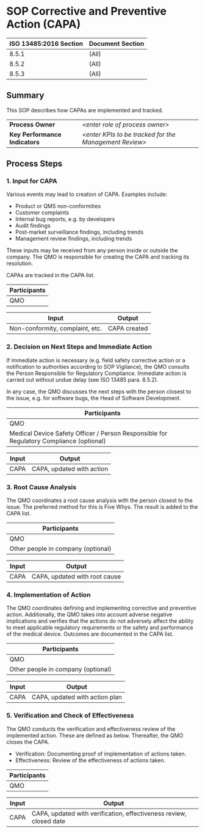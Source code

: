 # SOP Corrective and Preventive Action (CAPA)

| ISO 13485:2016 Section | Document Section |
|------------------------|------------------|
| 8.5.1                  | (All)            |
| 8.5.2                  | (All)            |
| 8.5.3                  | (All)            |

## Summary

This SOP describes how CAPAs are implemented and tracked.

|                                |                                                          |
|--------------------------------|----------------------------------------------------------|
| **Process Owner**              | *\<enter role of process owner\>*                        |
| **Key Performance Indicators** | *\<enter KPIs to be tracked for the Management Review\>* |

## Process Steps

### 1. Input for CAPA

Various events may lead to creation of CAPA. Examples include:

 * Product or QMS non-conformities
 * Customer complaints
 * Internal bug reports, e.g. by developers
 * Audit findings
 * Post-market surveillance findings, including trends
 * Management review findings, including trends

These inputs may be received from any person inside or outside the company. The QMO is responsible for
creating the CAPA and tracking its resolution.

CAPAs are tracked in the CAPA list.

| Participants |
|--------------|
| QMO          |

| Input                           | Output       |
|---------------------------------|--------------|
| Non-conformity, complaint, etc. | CAPA created |

### 2. Decision on Next Steps and Immediate Action

If immediate action is necessary (e.g. field safety corrective action or a notification to authorities according to SOP Vigilance), the QMO consults the
Person Responsible for Regulatory Compliance.  Immediate action is carried out without undue delay (see ISO 13485 para. 8.5.2).

In any case, the QMO discusses the next steps with the person closest to the issue, e.g. for software bugs, the
Head of Software Development.

| Participants                                                                            |
|-----------------------------------------------------------------------------------------|
| QMO                                                                                     |
| Medical Device Safety Officer / Person Responsible for Regulatory Compliance (optional) |

| Input | Output                    |
|-------|---------------------------|
| CAPA  | CAPA, updated with action |

### 3. Root Cause Analysis

The QMO coordinates a root cause analysis with the person closest to the issue. The preferred method for this
is Five Whys. The result is added to the CAPA list.

| Participants                       |
|------------------------------------|
| QMO                                |
| Other people in company (optional) |

| Input | Output                        |
|-------|-------------------------------|
| CAPA  | CAPA, updated with root cause |

### 4. Implementation of Action

The QMO coordinates defining and implementing corrective and preventive action. Additionally, the QMO takes
into account adverse negative implications and verifies that the actions do not adversely affect the ability
to meet applicable regulatory requirements or the safety and performance of the medical device. Outcomes are
documented in the CAPA list.

| Participants                       |
|------------------------------------|
| QMO                                |
| Other people in company (optional) |

| Input | Output                         |
|-------|--------------------------------|
| CAPA  | CAPA, updated with action plan |

### 5. Verification and Check of Effectiveness

The QMO conducts the verification and effectiveness review of the implemented action. These are defined as
below. Thereafter, the QMO closes the CAPA.

* Verification: Documenting proof of implementation of actions taken.
* Effectiveness: Review of the effectiveness of actions taken.

| Participants |
|--------------|
| QMO          |

| Input | Output                                                             |
|-------|--------------------------------------------------------------------|
| CAPA  | CAPA, updated with verification, effectiveness review, closed date |
